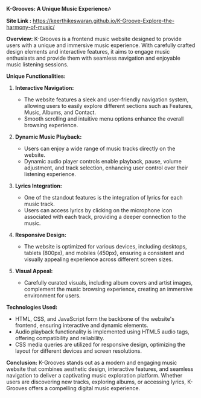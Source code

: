 **K-Grooves: A Unique Music Experience🎶**

**Site Link :**  https://keerthikeswaran.github.io/K-Groove-Explore-the-harmony-of-music/

**Overview:**
K-Grooves is a frontend music website designed to provide users with a unique and immersive music experience. With carefully crafted design elements and interactive features, it aims to engage music enthusiasts and provide them with seamless navigation and enjoyable music listening sessions.

**Unique Functionalities:**

1. **Interactive Navigation:**
   - The website features a sleek and user-friendly navigation system, allowing users to easily explore different sections such as Features, Music, Albums, and Contact.
   - Smooth scrolling and intuitive menu options enhance the overall browsing experience.

2. **Dynamic Music Playback:**
   - Users can enjoy a wide range of music tracks directly on the website.
   - Dynamic audio player controls enable playback, pause, volume adjustment, and track selection, enhancing user control over their listening experience.

3. **Lyrics Integration:**
   - One of the standout features is the integration of lyrics for each music track.
   - Users can access lyrics by clicking on the microphone icon associated with each track, providing a deeper connection to the music.

4. **Responsive Design:**
   - The website is optimized for various devices, including desktops, tablets (800px), and mobiles (450px), ensuring a consistent and visually appealing experience across different screen sizes.

5. **Visual Appeal:**
   - Carefully curated visuals, including album covers and artist images, complement the music browsing experience, creating an immersive environment for users.

**Technologies Used:**
- HTML, CSS, and JavaScript form the backbone of the website's frontend, ensuring interactive and dynamic elements.
- Audio playback functionality is implemented using HTML5 audio tags, offering compatibility and reliability.
- CSS media queries are utilized for responsive design, optimizing the layout for different devices and screen resolutions.

**Conclusion:**
K-Grooves stands out as a modern and engaging music website that combines aesthetic design, interactive features, and seamless navigation to deliver a captivating music exploration platform. Whether users are discovering new tracks, exploring albums, or accessing lyrics, K-Grooves offers a compelling digital music experience.
